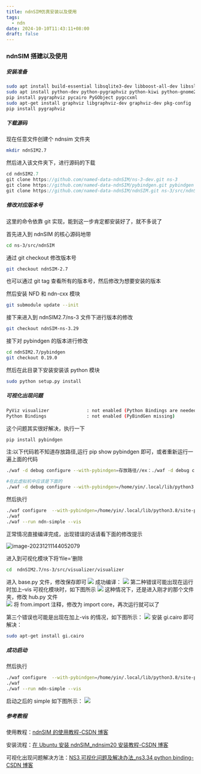 ```yaml
---
title: ndnSIM仿真安装以及使用
tags:
  - ndn
date: 2024-10-10T11:43:11+08:00
draft: false
---
```


### ndnSIM 搭建以及使用

##### 安装准备

```bash
sudo apt install build-essential libsqlite3-dev libboost-all-dev libssl-dev git python-setuptools castxml
sudo apt install python-dev python-pygraphviz python-kiwi python-gnome2 ipython libcairo2-dev python3-gilibgirepository1.0-dev python-gi python-gi-cairo gir1.2-gtk-3.0 gir1.2-goocanvas-2.0 python-pip
pip install pygraphviz pycairo PyGObject pygccxml
sudo apt-get install graphviz libgraphviz-dev graphviz-dev pkg-config
pip install pygraphviz
```

##### 下载源码

现在任意文件创建个 ndnsim 文件夹

```bash
mkdir ndnSIM2.7
```

然后进入该文件夹下，进行源码的下载

```C
cd ndnSIM2.7
git clone https://github.com/named-data-ndnSIM/ns-3-dev.git ns-3
git clone https://github.com/named-data-ndnSIM/pybindgen.git pybindgen
git clone https://github.com/named-data-ndnSIM/ndnSIM.git ns-3/src/ndnSIM
```

##### 修改对应版本号

这里的命令依靠 git 实现，能到这一步肯定都安装好了，就不多说了

首先进入到 ndnSIM 的核心源码地带

```bash
cd ns-3/src/ndnSIM
```

通过 git checkout 修改版本号

```bash
git checkout ndnSIM-2.7
```

也可以通过 git tag 查看所有的版本号，然后修改为想要安装的版本

然后安装 NFD 和 ndn-cxx 模块

```bash
git submodule update --init
```

接下来进入到 ndnSIM2.7/ns-3 文件下进行版本的修改

```bash
git checkout ndnSIM-ns-3.29
```

接下对 pybindgen 的版本进行修改

```bash
cd ndnSIM2.7/pybindgen
git checkout 0.19.0
```

然后在此目录下安装安装该 python 模块

```bash
sudo python setup.py install
```

##### 可视化出现问题

```bash
PyViz visualizer              : not enabled (Python Bindings are needed but not enabled)
Python Bindings               : not enabled (PyBindGen missing)
```

这个问题其实很好解决，执行一下

```bash
pip install pybindgen
```

注:以下代码若不知道存放路径,运行 pip show pybindgen 即可，或者重新运行一遍上面的代码

```bash
./waf -d debug configure --with-pybindgen=存放路径//ex：./waf -d debug configure --with-pybindgen=/home/antl417/anaconda3/lib/python3.8/site-packages
```

```bash
#在此虚拟机中应该是下面的
./waf -d debug configure --with-pybindgen=/home/yin/.local/lib/python3.8/site-packages
```

然后执行

```bash
./waf configure  --with-pybindgen=/home/yin/.local/lib/python3.8/site-packages --enable-examples
./waf
./waf --run ndn-simple --vis
```

正常情况直接编译完成，出现错误的话请看下面的修改提示

![image-20231211144052079](https://cdn.jsdelivr.net/gh/mariosight/image/picture/image-20231211144052079.png)

进入到可视化模块下将‘file=’删除

```bash
cd  ndnSIM2.7/ns-3/src/visualizer/visualizer
```

进入 base.py 文件，修改保存即可
![](https://cdn.jsdelivr.net/gh/mariosight/image/picture/202312111100622.png)
成功编译：
![](https://cdn.jsdelivr.net/gh/mariosight/image/picture/202312111100623.png)
第二种错误可能出现在运行时加上–vis 可视化模块时，如下图所示
![](https://cdn.jsdelivr.net/gh/mariosight/image/picture/Pasted%20image%2020231211140335.png)
这种情况下，还是进入刚才的那个文件夹，修改 hub.py 文件  
![](https://cdn.jsdelivr.net/gh/mariosight/image/picture/202312111100624.png)
将 from.import 注释，修改为 import core，再次运行就可以了

第三个错误也可能是出现在加上-vis 的情况，如下图所示：
![](https://cdn.jsdelivr.net/gh/mariosight/image/picture/202312111100625.png)
安装 gi.cairo 即可解决：

```bash
sudo apt-get install gi.cairo
```

##### 成功启动

然后执行

```bash
./waf configure  --with-pybindgen=/home/yin/.local/lib/python3.8/site-packages --enable-examples
./waf
./waf --run ndn-simple --vis
```

启动之后的 simple 如下图所示：
![](https://cdn.jsdelivr.net/gh/mariosight/image/picture/202312111100626.png)

##### 参考教程

使用教程：[ndnSIM 的使用教程-CSDN 博客](https://blog.csdn.net/qq1187239259/article/details/115296651)

安装流程：[在 Ubuntu 安装 ndnSIM_ndnsim20 安装教程-CSDN 博客](https://blog.csdn.net/qq_44001007/article/details/107575203)

可视化出现问题解决方法：[NS3 可视化问题及解决办法\_ns3.34 python binding-CSDN 博客](https://blog.csdn.net/m0_49448331/article/details/117454644)
